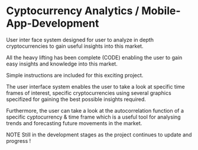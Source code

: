 # Cyptocurrency Analytics / Mobile-App-Development
User inter face system designed for user to analyze in depth cryptocurrencies to gain useful insights into this market.

All the heavy lifting has been complete (CODE) enabling the user to gain easy insights and knowledge into this market.

Simple instructions are included for this exciting project.

The user interface system enables the user to take a look at specific time frames of interest, specific cryptocurrencies using several graphics specifized for 
gaining the best possible insights required.

Furthermore, the user can take a look at the autocorrelation function of a specific cyptocurrency & time frame which is a useful tool for analysing trends and forecasting future movements in the market.

NOTE
Still in the development stages as the project continues to update and progress !



